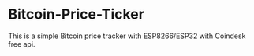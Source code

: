 # Bitcoin-Price-Ticker
This is a simple Bitcoin price tracker with ESP8266/ESP32 with Coindesk free api.
